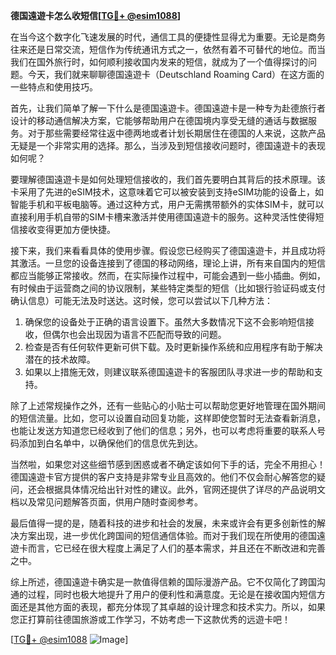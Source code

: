 **德国遠遊卡怎么收短信[[TG💪+ @esim1088](https://t.me/s/esim1088)]**

在当今这个数字化飞速发展的时代，通信工具的便捷性显得尤为重要。无论是商务往来还是日常交流，短信作为传统通讯方式之一，依然有着不可替代的地位。而当我们在国外旅行时，如何顺利接收国内发来的短信，就成为了一个值得探讨的问题。今天，我们就来聊聊德国遠遊卡（Deutschland Roaming Card）在这方面的一些特点和使用技巧。

首先，让我们简单了解一下什么是德国遠遊卡。德国遠遊卡是一种专为赴德旅行者设计的移动通信解决方案，它能够帮助用户在德国境内享受无缝的通话与数据服务。对于那些需要经常往返中德两地或者计划长期居住在德国的人来说，这款产品无疑是一个非常实用的选择。那么，当涉及到短信接收问题时，德国遠遊卡的表现如何呢？

要理解德国遠遊卡是如何处理短信接收的，我们首先要明白其背后的技术原理。该卡采用了先进的eSIM技术，这意味着它可以被安装到支持eSIM功能的设备上，如智能手机和平板电脑等。通过这种方式，用户无需携带额外的实体SIM卡，就可以直接利用手机自带的SIM卡槽来激活并使用德国遠遊卡的服务。这种灵活性使得短信接收变得更加方便快捷。

接下来，我们来看看具体的使用步骤。假设您已经购买了德国遠遊卡，并且成功将其激活。一旦您的设备连接到了德国的移动网络，理论上讲，所有来自国内的短信都应当能够正常接收。然而，在实际操作过程中，可能会遇到一些小插曲。例如，有时候由于运营商之间的协议限制，某些特定类型的短信（比如银行验证码或支付确认信息）可能无法及时送达。这时候，您可以尝试以下几种方法：

1. 确保您的设备处于正确的语言设置下。虽然大多数情况下这不会影响短信接收，但偶尔也会出现因为语言不匹配而导致的问题。
2. 检查是否有任何软件更新可供下载。及时更新操作系统和应用程序有助于解决潜在的技术故障。
3. 如果以上措施无效，则建议联系德国遠遊卡的客服团队寻求进一步的帮助和支持。

除了上述常规操作之外，还有一些贴心的小贴士可以帮助您更好地管理在国外期间的短信流量。比如，您可以设置自动回复功能，这样即使您暂时无法查看新消息，也能让发送方知道您已经收到了他们的信息；另外，也可以考虑将重要的联系人号码添加到白名单中，以确保他们的信息优先到达。

当然啦，如果您对这些细节感到困惑或者不确定该如何下手的话，完全不用担心！德国遠遊卡官方提供的客户支持是非常专业且高效的。他们不仅会耐心解答您的疑问，还会根据具体情况给出针对性的建议。此外，官网还提供了详尽的产品说明文档以及常见问题解答页面，供用户随时查阅参考。

最后值得一提的是，随着科技的进步和社会的发展，未来或许会有更多创新性的解决方案出现，进一步优化跨国间的短信通信体验。而对于我们现在所使用的德国遠遊卡而言，它已经在很大程度上满足了人们的基本需求，并且还在不断改进和完善之中。

综上所述，德国遠遊卡确实是一款值得信赖的国际漫游产品。它不仅简化了跨国沟通的过程，同时也极大地提升了用户的便利性和满意度。无论是在接收国内短信方面还是其他方面的表现，都充分体现了其卓越的设计理念和技术实力。所以，如果您正打算前往德国旅游或工作学习，不妨考虑一下这款优秀的远遊卡吧！

[[TG💪+ @esim1088](https://t.me/s/esim1088) ![Image](https://i.postimg.cc/4NQfJmqS/Snipaste-2025-05-13-00-14-12.png)]